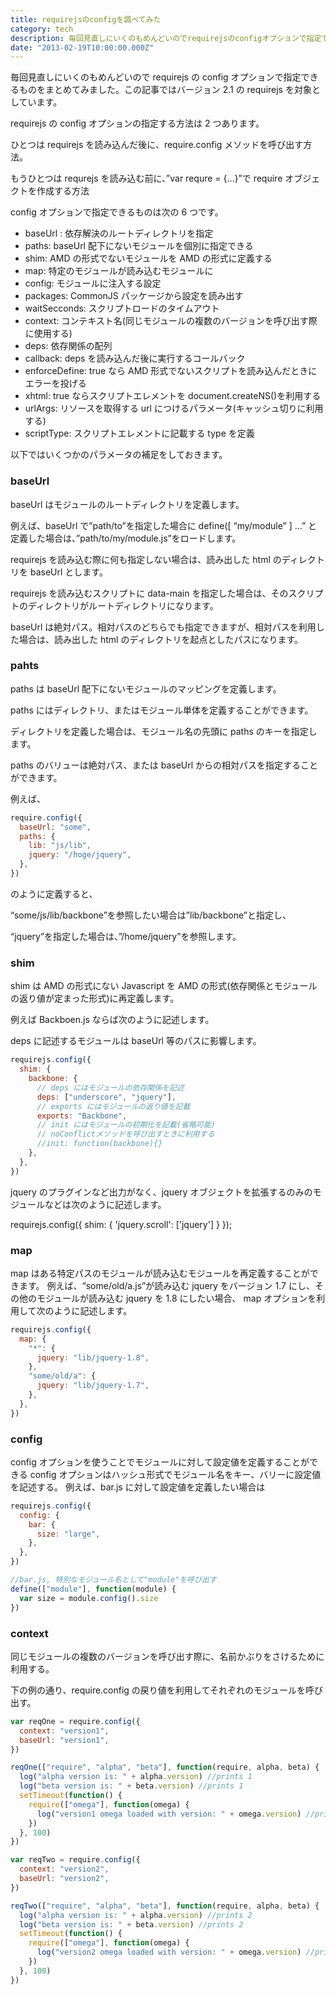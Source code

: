 ```yaml
---
title: requirejsのconfigを調べてみた
category: tech
description: 毎回見直しにいくのもめんどいのでrequirejsのconfigオプションで指定できるものをまとめてみました。この記事ではバージョン2.1のrequirejsを対象としています
date: "2013-02-19T10:00:00.000Z"
---
```


毎回見直しにいくのもめんどいので requirejs の config オプションで指定できるものをまとめてみました。この記事ではバージョン 2.1 の requirejs を対象としています。

requirejs の config オプションの指定する方法は 2 つあります。

ひとつは requirejs を読み込んだ後に、require.config メソッドを呼び出す方法。

もうひとつは requrejs を読み込む前に、”var requre = {…}”で require オブジェクトを作成する方法

config オプションで指定できるものは次の 6 つです。

- baseUrl : 依存解決のルートディレクトリを指定
- paths: baseUrl 配下にないモジュールを個別に指定できる
- shim: AMD の形式でないモジュールを AMD の形式に定義する
- map: 特定のモジュールが読み込むモジュールに
- config: モジュールに注入する設定
- packages: CommonJS パッケージから設定を読み出す
- waitSecconds: スクリプトロードのタイムアウト
- context: コンテキスト名(同じモジュールの複数のバージョンを呼び出す際に使用する)
- deps: 依存関係の配列
- callback: deps を読み込んだ後に実行するコールバック
- enforceDefine: true なら AMD 形式でないスクリプトを読み込んだときにエラーを投げる
- xhtml: true ならスクリプトエレメントを document.createNS()を利用する
- urlArgs: リソースを取得する url につけるパラメータ(キャッシュ切りに利用する)
- scriptType: スクリプトエレメントに記載する type を定義

以下ではいくつかのパラメータの補足をしておきます。

### baseUrl

baseUrl はモジュールのルートディレクトリを定義します。

例えば、baseUrl で”path/to”を指定した場合に define([ “my/module” ] …” と定義した場合は、”path/to/my/module.js”をロードします。

requirejs を読み込む際に何も指定しない場合は、読み出した html のディレクトリを baseUrl とします。

requirejs を読み込むスクリプトに data-main を指定した場合は、そのスクリプトのディレクトリがルートディレクトリになります。

baseUrl は絶対パス。相対パスのどちらでも指定できますが、相対パスを利用した場合は、読み出した html のディレクトリを起点としたパスになります。

### pahts

paths は baseUrl 配下にないモジュールのマッピングを定義します。

paths にはディレクトリ、またはモジュール単体を定義することができます。

ディレクトリを定義した場合は、モジュール名の先頭に paths のキーを指定します。

paths のバリューは絶対パス、または baseUrl からの相対パスを指定することができます。

例えば、

```js
require.config({
  baseUrl: "some",
  paths: {
    lib: "js/lib",
    jquery: "/hoge/jquery",
  },
})
```

のように定義すると、

“some/js/lib/backbone”を参照したい場合は”lib/backbone”と指定し、

“jquery”を指定した場合は、”/home/jquery”を参照します。

### shim

shim は AMD の形式にない Javascript を AMD の形式(依存関係とモジュールの返り値が定まった形式)に再定義します。

例えば Backboen.js ならば次のように記述します。

deps に記述するモジュールは baseUrl 等のパスに影響します。

```js
requirejs.config({
  shim: {
    backbone: {
      // deps にはモジュールの依存関係を記述
      deps: ["underscore", "jquery"],
      // exports にはモジュールの返り値を記載
      exports: "Backbone",
      // init にはモジュールの初期化を記載(省略可能)
      // noConflictメソッドを呼び出すときに利用する
      //init: function(backbone){}
    },
  },
})
```

jquery のプラグインなど出力がなく、jquery オブジェクトを拡張するのみのモジュールなどは次のように記述します。

requirejs.config({
shim: {
'jquery.scroll': ['jquery']
}
});

### map

map はある特定パスのモジュールが読み込むモジュールを再定義することができます。
例えば、“some/old/a.js”が読み込む jquery をバージョン 1.7 にし、その他のモジュールが読み込む jquery を 1.8 にしたい場合、
map オプションを利用して次のように記述します。

```js
requirejs.config({
  map: {
    "*": {
      jquery: "lib/jquery-1.8",
    },
    "some/old/a": {
      jquery: "lib/jquery-1.7",
    },
  },
})
```

### config

config オプションを使うことでモジュールに対して設定値を定義することができる
config オプションはハッシュ形式でモジュール名をキー、バリーに設定値を記述する。
例えば、bar.js に対して設定値を定義したい場合は

```js
requirejs.config({
  config: {
    bar: {
      size: "large",
    },
  },
})

//bar.js, 特別なモジュール名として"module"を呼び出す
define(["module"], function(module) {
  var size = module.config().size
})
```

### context

同じモジュールの複数のバージョンを呼び出す際に、名前かぶりをさけるために利用する。

下の例の通り、require.config の戻り値を利用してそれぞれのモジュールを呼び出す。

```js
var reqOne = require.config({
  context: "version1",
  baseUrl: "version1",
})

reqOne(["require", "alpha", "beta"], function(require, alpha, beta) {
  log("alpha version is: " + alpha.version) //prints 1
  log("beta version is: " + beta.version) //prints 1
  setTimeout(function() {
    require(["omega"], function(omega) {
      log("version1 omega loaded with version: " + omega.version) //prints 1
    })
  }, 100)
})

var reqTwo = require.config({
  context: "version2",
  baseUrl: "version2",
})

reqTwo(["require", "alpha", "beta"], function(require, alpha, beta) {
  log("alpha version is: " + alpha.version) //prints 2
  log("beta version is: " + beta.version) //prints 2
  setTimeout(function() {
    require(["omega"], function(omega) {
      log("version2 omega loaded with version: " + omega.version) //prints 2
    })
  }, 100)
})
```
